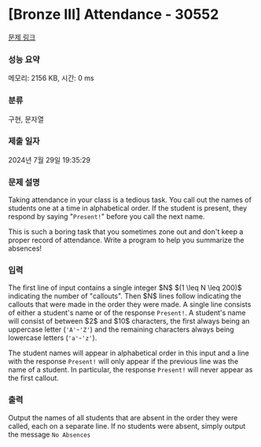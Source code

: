 # [Bronze III] Attendance - 30552 

[문제 링크](https://www.acmicpc.net/problem/30552) 

### 성능 요약

메모리: 2156 KB, 시간: 0 ms

### 분류

구현, 문자열

### 제출 일자

2024년 7월 29일 19:35:29

### 문제 설명

<p>Taking attendance in your class is a tedious task. You call out the names of students one at a time in alphabetical order. If the student is present, they respond by saying "<code>Present!</code>" before you call the next name.</p>

<p>This is such a boring task that you sometimes zone out and don't keep a proper record of attendance. Write a program to help you summarize the absences!</p>

### 입력 

 <p>The first line of input contains a single integer $N$ $(1 \leq N \leq 200)$ indicating the number of "callouts". Then $N$ lines follow indicating the callouts that were made in the order they were made. A single line consists of either a student's name or of the response <code>Present!</code>. A student's name will consist of between $2$ and $10$ characters, the first always being an uppercase letter (<code>'A'</code>-<code>'Z'</code>) and the remaining characters always being lowercase letters (<code>'a'</code>-<code>'z'</code>).</p>

<p>The student names will appear in alphabetical order in this input and a line with the response <code>Present!</code> will only appear if the previous line was the name of a student. In particular, the response <code>Present!</code> will never appear as the first callout.</p>

### 출력 

 <p>Output the names of all students that are absent in the order they were called, each on a separate line. If no students were absent, simply output the message <code>No Absences</code></p>


